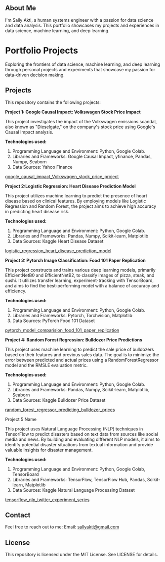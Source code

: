 About Me
-------------
I'm Sally Akti, a human systems engineer with a passion for data science and data analysis. This portfolio showcases my projects and experiences in data science, machine learning, and deep learning.

Portfolio Projects
=======================
Exploring the frontiers of data science, machine learning, and deep learning through personal projects and experiments that showcase my passion for data-driven decision making.

Projects
------------
This repository contains the following projects:

**Project 1: Google Causal Impact: Volkswagen Stock Price Impact**

This project investigates the impact of the Volkswagen emissions scandal, also known as "Dieselgate," on the company's stock price using Google's Causal Impact analysis. 

**Technologies used:** 
1. Programming Language and Environment: Python, Google Colab.
2. Libraries and Frameworks: Google Causal Impact, yfinance, Pandas, Numpy, Seaborn
3. Data Sources: Yahoo Finance

[google_causal_impact_Volkswagen_stock_price_project](google_causal_impact_Volkswagen_stock_price_project)



**Project 2:Logistic Regression: Heart Disease Prediction Model**

This project utilizes machine learning to predict the presence of heart disease based on clinical features. By employing models like Logistic Regression and Random Forest, the project aims to achieve high accuracy in predicting heart disease risk.

**Technologies used:** 
1. Programming Language and Environment: Python, Google Colab.
2. Libraries and Frameworks: Pandas, Numpy, Scikit-learn, Matplotlib
3. Data Sources: Kaggle Heart Disease Dataset

[logistic_regression_heart_disease_prediction_model]((logistic_regression_heart_disease_prediction_model))



**Project 3: Pytorch Image Classification: Food 101 Paper Replication**

This project constructs and trains various deep learning models, primarily EfficientNetB0 and EfficientNetB2, to classify images of pizza, steak, and sushi. It utilizes transfer learning, experiment-tracking with TensorBoard, and aims to find the best-performing model with a balance of accuracy and efficiency.

**Technologies used:** 
1. Programming Language and Environment: Python, Google Colab.
2. Libraries and Frameworks: Pytorch, Torchvision, Matplotlib
3. Data Sources: PyTorch Food 101 Dataset

[pytorch_model_comparision_food_101_paper_replication]((pytorch_model_comparision_food_101_paper_replication))

**Project 4: Random Forest Regression: Bulldozer Price Predictions**

This project uses machine learning to predict the sale price of bulldozers based on their features and previous sales data. The goal is to minimize the error between predicted and actual prices using a RandomForestRegressor model and the RMSLE evaluation metric.

**Technologies used:** 
1. Programming Language and Environment: Python, Google Colab.
2. Libraries and Frameworks: Pandas, Numpy, Scikit-learn, Matplotlib, Seaborn 
3. Data Sources: Kaggle Bulldozer Price Dataset
   
[random_forest_regressor_predicting_bulldozer_prices]((random_forest_regressor_predicting_bulldozer_prices))

Project 5 Name

This project uses Natural Language Processing (NLP) techniques in TensorFlow to predict disasters based on text data from sources like social media and news. By building and evaluating different NLP models, it aims to identify potential disaster situations from textual information and provide valuable insights for disaster management.

**Technologies used:** 
1. Programming Language and Environment: Python, Google Colab, TensorBoard
2. Libraries and Frameworks: TensorFlow, TensorFlow Hub, Pandas, Scikit-learn, Matplotlib
3. Data Sources: Kaggle Natural Language Processing Dataset
   
[tensorflow_nlp_twitter_experiment_series]((tensorflow_nlp_twitter_experiment_series))


Contact
------------
Feel free to reach out to me:
Email: sallyakti@gmail.com

License
------------
This repository is licensed under the MIT License. See LICENSE for details.
